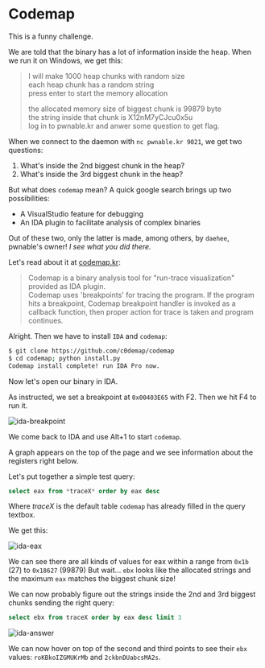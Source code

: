 # Codemap

This is a funny challenge.

We are told that the binary has a lot of information inside the heap. When we run it on Windows, we get this:

> I will make 1000 heap chunks with random size  
> each heap chunk has a random string  
> press enter to start the memory allocation  
>   
> the allocated memory size of biggest chunk is 99879 byte  
> the string inside that chunk is X12nM7yCJcu0x5u  
> log in to pwnable.kr and anwer some question to get flag.

When we connect to the daemon with `nc pwnable.kr 9021`, we get two questions:

1. What's inside the 2nd biggest chunk in the heap?
2. What's inside the 3rd biggest chunk in the heap?

But what does `codemap` mean? A quick google search brings up two possibilities:

- A VisualStudio feature for debugging
- An IDA plugin to facilitate analysis of complex binaries

Out of these two, only the latter is made, among others, by `daehee`, pwnable's owner! *I see what you did there.*

Let's read about it at [codemap.kr](http://codemap.kr/):

> Codemap is a binary analysis tool for "run-trace visualization" provided as IDA plugin.  
> Codemap uses 'breakpoints' for tracing the program. If the program hits a breakpoint, Codemap breakpoint handler is invoked as a callback function, then proper action for trace is taken and program continues.

Alright. Then we have to install `IDA` and `codemap`:

```bash
$ git clone https://github.com/c0demap/codemap
$ cd codemap; python install.py
Codemap install complete! run IDA Pro now.
```

Now let's open our binary in IDA.

As instructed, we set a breakpoint at `0x00403E65` with F2. Then we hit F4 to run it.

![ida-breakpoint](https://cloud.githubusercontent.com/assets/6147168/21038204/e7666852-bdba-11e6-8888-e4e990cbef6d.PNG)

We come back to IDA and use Alt+1 to start `codemap`.

A graph appears on the top of the page and we see information about the registers right below.

Let's put together a simple test query:

```sql
select eax from *traceX* order by eax desc
```

Where *traceX* is the default table `codemap` has already filled in the query textbox.

We get this:

![ida-eax](https://cloud.githubusercontent.com/assets/6147168/21038203/e765c5d2-bdba-11e6-80ff-787851fd6eb9.PNG)

We can see there are all kinds of values for eax within a range from `0x1b` (27) to `0x18627` (99879)
But wait... `ebx` looks like the allocated strings and the maximum `eax` matches the biggest chunk size!

We can now probably figure out the strings inside the 2nd and 3rd biggest chunks sending the right query:

```sql
select ebx from traceX order by eax desc limit 3
```

![ida-answer](https://cloud.githubusercontent.com/assets/6147168/21038202/e763d222-bdba-11e6-960c-d23066a73723.PNG)

We can now hover on top of the second and third points to see their `ebx` values:
`roKBkoIZGMUKrMb` and `2ckbnDUabcsMA2s`.

